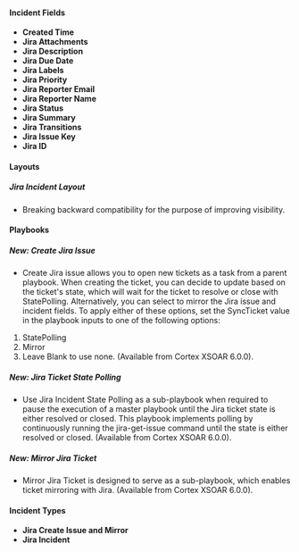 
#### Incident Fields
- **Created Time**
- **Jira Attachments**
- **Jira Description**
- **Jira Due Date**
- **Jira Labels**
- **Jira Priority**
- **Jira Reporter Email**
- **Jira Reporter Name**
- **Jira Status**
- **Jira Summary**
- **Jira Transitions**
- **Jira Issue Key**
- **Jira ID**

#### Layouts
##### Jira Incident Layout
- Breaking backward compatibility for the purpose of improving visibility.   

#### Playbooks
##### New: Create Jira Issue
- Create Jira issue allows you to open new tickets as a task from a parent playbook.
When creating the ticket, you can decide to update based on the ticket's state, which will wait for the ticket to resolve or close with StatePolling. 
Alternatively, you can select to mirror the Jira issue and incident fields.  To apply either of these options, set the SyncTicket value in the playbook inputs to one of the following options: 
1. StatePolling
2. Mirror
3. Leave Blank to use none. (Available from Cortex XSOAR 6.0.0).

##### New: Jira Ticket State Polling
- Use Jira Incident State Polling as a sub-playbook when required to pause the execution of a master playbook until the Jira ticket state is either resolved or closed.
This playbook implements polling by continuously running the jira-get-issue command until the state is either resolved or closed. (Available from Cortex XSOAR 6.0.0).

##### New: Mirror Jira Ticket
- Mirror Jira Ticket is designed to serve as a sub-playbook, which enables ticket mirroring with Jira. (Available from Cortex XSOAR 6.0.0).

#### Incident Types
- **Jira Create Issue and Mirror**
- **Jira Incident**
